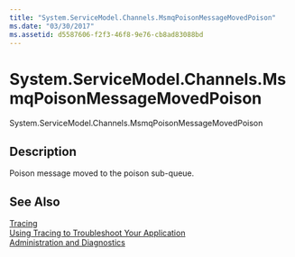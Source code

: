 ```yaml
---
title: "System.ServiceModel.Channels.MsmqPoisonMessageMovedPoison"
ms.date: "03/30/2017"
ms.assetid: d5587606-f2f3-46f8-9e76-cb8ad83088bd
---
```

# System.ServiceModel.Channels.MsmqPoisonMessageMovedPoison
System.ServiceModel.Channels.MsmqPoisonMessageMovedPoison  
  
## Description  
 Poison message moved to the poison sub-queue.  
  
## See Also  
 [Tracing](../../../../../docs/framework/wcf/diagnostics/tracing/index.md)  
 [Using Tracing to Troubleshoot Your Application](../../../../../docs/framework/wcf/diagnostics/tracing/using-tracing-to-troubleshoot-your-application.md)  
 [Administration and Diagnostics](../../../../../docs/framework/wcf/diagnostics/index.md)
